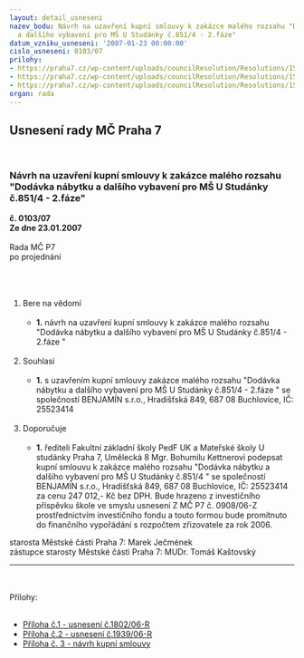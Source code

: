 ```yaml
---
layout: detail_usneseni
nazev_bodu: Návrh na uzavření kupní smlouvy k zakázce malého rozsahu "Dodávka nábytku
  a dalšího vybavení pro MŠ U Studánky č.851/4 - 2.fáze"
datum_vzniku_usneseni: '2007-01-23 00:00:00'
cislo_usneseni: 0103/07
prilohy:
- https://praha7.cz/wp-content/uploads/councilResolution/Resolutions/15788/4-usnesen%c3%ad_1802.doc
- https://praha7.cz/wp-content/uploads/councilResolution/Resolutions/15788/4-usnesen%c3%ad.doc
- https://praha7.cz/wp-content/uploads/councilResolution/Resolutions/15788/4-nov%c3%a1_smlouva.doc
organ: rada
---
```

<div id="ucUsn_pList" class="usn">
	<span><h2>Usnesení rady MČ Praha 7 </h2>
<br></span><div class="standBody">
<span><h3>Návrh na uzavření kupní smlouvy k zakázce malého rozsahu "Dodávka nábytku a dalšího vybavení pro MŠ U Studánky č.851/4 - 2.fáze"</h3></span><div class="center">
		<strong>č. 0103/07</strong><br>
	</div>
<div class="center">
		<strong>Ze dne 23.01.2007</strong><br><br>
	</div>Rada MČ P7<br>po projednání<br><br><br><ol>
<br><li>Bere na vědomí<br><ul>
<br><li>
<strong>1.</strong> návrh na uzavření kupní smlouvy k zakázce malého rozsahu "Dodávka nábytku a dalšího vybavení pro MŠ U Studánky č.851/4 - 2.fáze "</li>
</ul>
<br>
</li>
<li>Souhlasí<br><ul>
<br><li>
<strong>1.</strong> s uzavřením kupní smlouvy zakázce malého rozsahu "Dodávka nábytku a dalšího vybavení pro MŠ U Studánky č.851/4 - 2.fáze " se společností BENJAMÍN s.r.o., Hradišťská 849, 687 08 Buchlovice, IČ: 25523414 </li>
</ul>
<br>
</li>
<li>Doporučuje<br><ul>
<br><li>
<strong>1.</strong> řediteli Fakultní základní školy PedF UK a Mateřské školy U studánky Praha 7, Umělecká 8 Mgr. Bohumilu Kettnerovi podepsat kupní smlouvu k zakázce malého rozsahu "Dodávka nábytku a dalšího vybavení pro MŠ U Studánky č.851/4 " se společností BENJAMÍN s.r.o., Hradišťská 849, 687 08 Buchlovice, IČ: 25523414 za cenu 247 012,- Kč bez DPH. Bude hrazeno z investičního příspěvku škole ve smyslu usnesení Z MČ P7 č. 0908/06-Z prostřednictvím investičního fondu a touto formou bude promítnuto do finančního vypořádání s rozpočtem zřizovatele za rok 2006. </li>
</ul>
</li>
</ol>starosta Městské části Praha 7: Marek Ječmének<br>zástupce starosty Městské části Praha 7: MUDr. Tomáš Kaštovský <br><hr>
<br><br>Přílohy: <br><ul>
<br><li>
<a href="/zdroj.aspx?typ=4&amp;id=11248&amp;sh=997275998" target="_blank" title="soubor (.doc 32 kb)-nové okno">Příloha č.1 - usnesení č.1802/06-R</a> <br>
</li>
<li>
<a href="/zdroj.aspx?typ=4&amp;id=11249&amp;sh=1165978910" target="_blank" title="soubor (.doc 29,5 kb)-nové okno">Příloha č.2 - usnesení č.1939/06-R</a> <br>
</li>
<li><a href="/zdroj.aspx?typ=4&amp;id=11250&amp;sh=-1837753442" target="_blank" title="soubor (.doc 98,5 kb)-nové okno">Příloha č. 3 - návrh kupní smlouvy </a></li>
</ul>
</div>
</div>